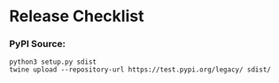 # Release Checklist

### PyPI Source:
```
python3 setup.py sdist
twine upload --repository-url https://test.pypi.org/legacy/ sdist/
```